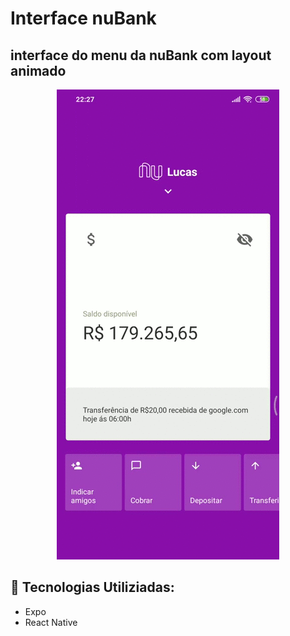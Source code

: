 # <p alingn="center"> Interface nuBank

## interface do menu da nuBank com layout animado


<p align="center">
  <img alt="GitHub language count" src=https://github.com/LucasGabryellll/inteface-nuBank/blob/master/Screenrecorder-2020-04-18-22-27-33-723.gif>




## 🚀 Tecnologias Utiliziadas: 

- Expo 
- React Native
